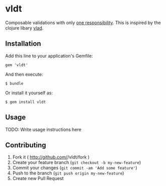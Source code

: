 # vldt

Composable validations with only [one responsibility](http://en.wikipedia.org/wiki/Single_responsibility_principle). This is inspired by the clojure libary [vlad](https://github.com/logaan/vlad).

## Installation

Add this line to your application's Gemfile:

    gem 'vldt'

And then execute:

    $ bundle

Or install it yourself as:

    $ gem install vldt

## Usage

TODO: Write usage instructions here

## Contributing

1. Fork it ( http://github.com/<my-github-username>/vldt/fork )
2. Create your feature branch (`git checkout -b my-new-feature`)
3. Commit your changes (`git commit -am 'Add some feature'`)
4. Push to the branch (`git push origin my-new-feature`)
5. Create new Pull Request
